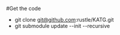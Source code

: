 #Get the code

* git clone git@github.com:rustle/KATG.git
* git submodule update --init --recursive
